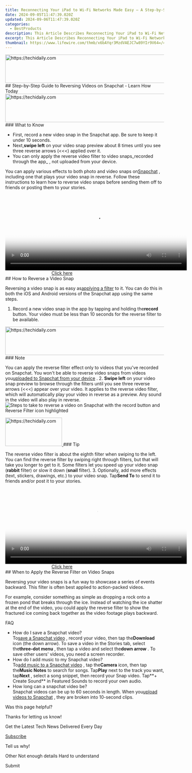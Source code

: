 ```yaml
---
title: Reconnecting Your iPad to Wi-Fi Networks Made Easy – A Step-by-Step Guide
date: 2024-09-05T11:47:39.020Z
updated: 2024-09-06T11:47:39.020Z
categories:
  - BestProducts
description: This Article Describes Reconnecting Your iPad to Wi-Fi Networks Made Easy – A Step-by-Step Guide
excerpt: This Article Describes Reconnecting Your iPad to Wi-Fi Networks Made Easy – A Step-by-Step Guide
thumbnail: https://www.lifewire.com/thmb/x6bAYqr3MzdVAEJC7w89YIr9V64=/400x300/filters:no_upscale():max_bytes(150000):strip_icc():format(webp)/how-to-fix-my-ipad-wont-connect-to-wifi-1994546-26b2f583e0b8442790a60df4076c44b4.png
---
```


<!-- affiliate ads begin -->
<a href="https://bluettiit.sjv.io/c/5597632/2114267/17093" target="_top" id="2114267">
  <img src="//a.impactradius-go.com/display-ad/17093-2114267" border="0" alt="https://techidaily.com" width="728" height="90"/>
</a>
<img height="0" width="0" src="https://bluettiit.sjv.io/i/5597632/2114267/17093" style="position:absolute;visibility:hidden;" border="0" />
<!-- affiliate ads end -->
## Step-by-Step Guide to Reversing Videos on Snapchat - Learn How Today
<!-- affiliate ads begin -->
<a href="https://ephamedtechinc.pxf.io/c/5597632/2137201/26400" target="_top" id="2137201">
  <img src="//a.impactradius-go.com/display-ad/26400-2137201" border="0" alt="https://techidaily.com" width="728" height="90"/>
</a>
<img height="0" width="0" src="https://ephamedtechinc.pxf.io/i/5597632/2137201/26400" style="position:absolute;visibility:hidden;" border="0" />
<!-- affiliate ads end -->
### What to Know

* First, record a new video snap in the Snapchat app. Be sure to keep it under 10 seconds.
* Next,**swipe left** on your video snap preview about 8 times until you see three reverse arrows (<<<) applied over it.
* You can only apply the reverse video filter to video snaps_recorded through the app_ , not uploaded from your device.

 You can apply various effects to both photo and video snaps on[Snapchat](https://www.lifewire.com/snapchat-trends-3485994) , including one that plays your video snap in reverse. Follow these instructions to learn how to reverse video snaps before sending them off to friends or posting them to your stories.

<!-- affiliate ads begin -->
<span id="1982596">
					<video width="576" height="240" style="cursor:pointer"
           poster="//a.impactradius-go.com/display-clicktoplayimage/1982596.png"
           onclick="if(!this.playClicked){this.play();this.setAttribute('controls',true);this.playClicked=true;}">
	   <source src="//a.impactradius-go.com/display-ad/22993-1982596">
	   <img src="//a.impactradius-go.com/display-clicktoplayimage/1982596.png" style="border: none; height: 100%; width: 100%; object-fit: contain">
	</video>
	<div style="width:360px;text-align:center"><a href="javascript:window.open(decodeURIComponent('https%3A%2F%2Fhomestyler.sjv.io%2Fc%2F5597632%2F1982596%2F22993'), '_blank');void(0);">Click here</a></div>
</span>
<img height="0" width="0" src="https://imp.pxf.io/i/5597632/1982596/22993" style="position:absolute;visibility:hidden;" border="0" />
<!-- affiliate ads end -->
## How to Reverse a Video Snap

 Reversing a video snap is as easy as[applying a filter](https://www.lifewire.com/apply-snapchat-filters-4157939) to it. You can do this in both the iOS and Android versions of the Snapchat app using the same steps.

1. Record a new video snap in the app by tapping and holding the**record** button. Your video must be less than 10 seconds for the reverse filter to be available.  

<!-- affiliate ads begin -->
<a href="https://ephamedtechinc.pxf.io/c/5597632/2123511/26400" target="_top" id="2123511">
  <img src="//a.impactradius-go.com/display-ad/26400-2123511" border="0" alt="https://techidaily.com" width="728" height="90"/>
</a>
<img height="0" width="0" src="https://ephamedtechinc.pxf.io/i/5597632/2123511/26400" style="position:absolute;visibility:hidden;" border="0" />
<!-- affiliate ads end -->
### Note  

 You can apply the reverse filter effect only to videos that you've recorded on Snapchat. You won't be able to reverse video snaps from videos you[uploaded to Snapchat from your device](https://www.lifewire.com/upload-saved-photos-or-videos-to-snapchat-4103878) .
2. **Swipe left** on your video snap preview to browse through the filters until you see three reverse arrows (<<<) appear over your video. It applies to the reverse video filter, which will automatically play your video in reverse as a preview. Any sound in the video will also play in reverse.  
![Steps to take to reverse a video on Snapchat with the record button and Reverse Filter icon highlighted](https://www.lifewire.com/thmb/fC-N-GZHtzhS6HfpjU3plsvT7c4=/1500x0/filters:no_upscale():max_bytes(150000):strip_icc():format(webp)/123Reversesnapchat-21fd401ccb4347e3ab99f6189284d3a6.jpg)  

<!-- affiliate ads begin -->
<a href="https://25home.pxf.io/c/5597632/2123470/16836" target="_top" id="2123470">
  <img src="//a.impactradius-go.com/display-ad/16836-2123470" border="0" alt="https://techidaily.com" width="180" height="90"/>
</a>
<img height="0" width="0" src="https://25home.pxf.io/i/5597632/2123470/16836" style="position:absolute;visibility:hidden;" border="0" />
<!-- affiliate ads end -->
### Tip  

 The reverse video filter is about the eighth filter when swiping to the left. You can find the reverse filter by swiping right through filters, but that will take you longer to get to it. Some filters let you speed up your video snap (**rabbit** filter) or slow it down (**snail** filter).
3. Optionally, add more effects (text, stickers, drawings, etc.) to your video snap. Tap**Send To** to send it to friends and/or post it to your stories.

<!-- affiliate ads begin -->
<span id="1993652">
					<video width="576" height="240" style="cursor:pointer"
           poster="//a.impactradius-go.com/display-clicktoplayimage/1993652.png"
           onclick="if(!this.playClicked){this.play();this.setAttribute('controls',true);this.playClicked=true;}">
	   <source src="//a.impactradius-go.com/display-ad/22993-1993652">
	   <img src="//a.impactradius-go.com/display-clicktoplayimage/1993652.png" style="border: none; height: 100%; width: 100%; object-fit: contain">
	</video>
	<div style="width:360px;text-align:center"><a href="javascript:window.open(decodeURIComponent('https%3A%2F%2Fhomestyler.sjv.io%2Fc%2F5597632%2F1993652%2F22993'), '_blank');void(0);">Click here</a></div>
</span>
<img height="0" width="0" src="https://imp.pxf.io/i/5597632/1993652/22993" style="position:absolute;visibility:hidden;" border="0" />
<!-- affiliate ads end -->
## When to Apply the Reverse Filter on Video Snaps

 Reversing your video snaps is a fun way to showcase a series of events backward. This filter is often best applied to action-packed videos.

 For example, consider something as simple as dropping a rock onto a frozen pond that breaks through the ice. Instead of watching the ice shatter at the end of the video, you could apply the reverse filter to show the fractured ice coming back together as the video footage plays backward.

 FAQ

* How do I save a Snapchat video?  
 To[save a Snapchat video](https://www.lifewire.com/how-to-save-snapchat-videos-3485995) , record your video, then tap the**Download** icon (the down arrow). To save a video in the Stories tab, select the**three-dot menu** , then tap a video and select the**down arrow** . To save other users' videos, you need a screen recorder.
* How do I add music to my Snapchat video?  
 To[add music to a Snapchat video](https://www.lifewire.com/add-music-to-your-snaps-5086045) , tap the**Camera** icon, then tap the**Music Notes** to search for songs. Tap**Play** next to the track you want, tap**Next** , select a song snippet, then record your Snap video. Tap**\+ Create Sound** in Featured Sounds to record your own audio.
* How long can a snapchat video be?  
 Snapchat videos can be up to 60 seconds in length. When you[upload videos to Snapchat](https://www.lifewire.com/upload-saved-photos-or-videos-to-snapchat-4103878) , they are broken into 10-second clips.

Was this page helpful?

Thanks for letting us know!

 Get the Latest Tech News Delivered Every Day

[Subscribe](https://www.lifewire.com/#)

Tell us why!

 Other  Not enough details  Hard to understand

 Submit

<ins class="adsbygoogle"
     style="display:block"
     data-ad-format="autorelaxed"
     data-ad-client="ca-pub-7571918770474297"
     data-ad-slot="1223367746"></ins>



<ins class="adsbygoogle"
     style="display:block"
     data-ad-client="ca-pub-7571918770474297"
     data-ad-slot="8358498916"
     data-ad-format="auto"
     data-full-width-responsive="true"></ins>


